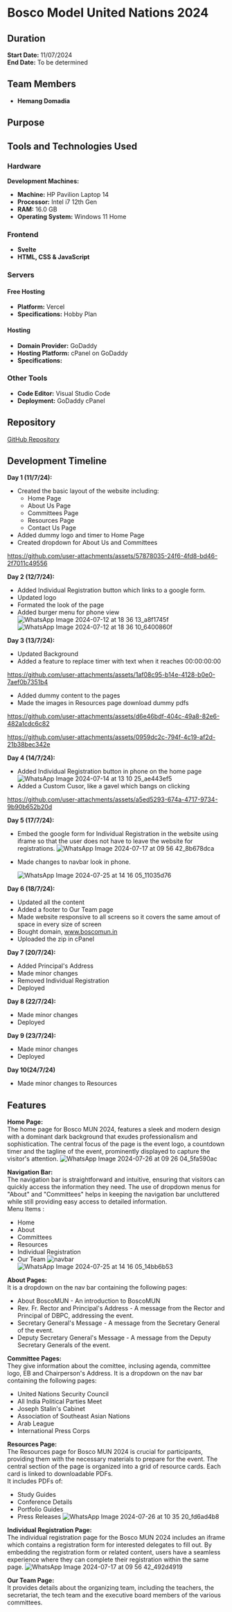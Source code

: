 # Bosco Model United Nations 2024

## Duration
**Start Date:** 11/07/2024  
**End Date:** To be determined

## Team Members
- **Hemang Domadia**

## Purpose


## Tools and Technologies Used

### Hardware
**Development Machines:**
- **Machine:** HP Pavilion Laptop 14
- **Processor:** Intel i7 12th Gen
- **RAM:** 16.0 GB
- **Operating System:** Windows 11 Home

### Frontend
- **Svelte**
- **HTML, CSS & JavaScript**

### Servers

#### Free Hosting
- **Platform:** Vercel
- **Specifications:** Hobby Plan

#### Hosting
- **Domain Provider:** GoDaddy
- **Hosting Platform:** cPanel on GoDaddy
- **Specifications:** 

### Other Tools
- **Code Editor:** Visual Studio Code
- **Deployment:** GoDaddy cPanel

## Repository
[GitHub Repository](https://github.com/Hemang2007/boscomun.git)

## Development Timeline

**Day 1 (11/7/24):**
- Created the basic layout of the website including:
  - Home Page
  - About Us Page
  - Committees Page
  - Resources Page
  - Contact Us Page
- Added dummy logo and timer to Home Page
- Created dropdown for About Us and Committees


https://github.com/user-attachments/assets/57878035-24f6-4fd8-bd46-2f7011c49556



**Day 2 (12/7/24):**
- Added Individual Registration button which links to a google form.
- Updated logo
- Formated the look of the page
- Added burger menu for phone view
![WhatsApp Image 2024-07-12 at 18 36 13_a8f1745f](https://github.com/user-attachments/assets/c5276ff6-48ad-4a60-bd32-c6aabfbb75e4)
![WhatsApp Image 2024-07-12 at 18 36 10_6400860f](https://github.com/user-attachments/assets/d976887e-4b50-45d9-9724-bb1a20c9d35c)

**Day 3 (13/7/24):**
- Updated Background
- Added a feature to replace timer with text when it reaches 00:00:00:00


https://github.com/user-attachments/assets/1af08c95-b14e-4128-b0e0-7aef0b7351b4


- Added dummy content to the pages
- Made the images in Resources page download dummy pdfs

https://github.com/user-attachments/assets/d6e46bdf-404c-49a8-82e6-482a1cdc6c82



https://github.com/user-attachments/assets/0959dc2c-794f-4c19-af2d-21b38bec342e



**Day 4 (14/7/24):**
- Added Individual Registration button in phone on the home page <br>
![WhatsApp Image 2024-07-14 at 13 10 25_ae443ef5](https://github.com/user-attachments/assets/77ac2b68-bcc7-47fd-b851-659a806d7ea4)
- Added a Custom Cusor, like a gavel which bangs on clicking

  
https://github.com/user-attachments/assets/a5ed5293-674a-4717-9734-9b90b652b20d



**Day 5 (17/7/24):**
- Embed the google form for Individual Registration in the website using iframe so that the user does not have to leave the website for registrations.
  ![WhatsApp Image 2024-07-17 at 09 56 42_8b678dca](https://github.com/user-attachments/assets/07c6a902-083f-4c6b-9114-9e5f98e77c86)
- Made changes to navbar look in phone.
  
  ![WhatsApp Image 2024-07-25 at 14 16 05_11035d76](https://github.com/user-attachments/assets/5429e54e-559f-4378-ba4f-04dda4f27941)

**Day 6 (18/7/24):**
- Updated all the content
- Added a footer to Our Team page
- Made website responsive to all screens so it covers the same amout of space in every size of screen
- Bought domain, www.boscomun.in
- Uploaded the zip in cPanel

**Day 7 (20/7/24):**
- Added Principal's Address
- Made minor changes
- Removed Individual Registration
- Deployed

**Day 8 (22/7/24):**
- Made minor changes
- Deployed

**Day 9 (23/7/24):**
- Made minor changes
- Deployed

**Day 10(24/7/24)**
- Made minor changes to Resources

## Features

**Home Page:** <br>
The home page for Bosco MUN 2024, features a sleek and modern design with a dominant dark background that exudes professionalism and sophistication. The central focus of the page is the event logo, a countdown timer and the tagline of the event, prominently displayed to capture the visitor's attention.
![WhatsApp Image 2024-07-26 at 09 26 04_5fa590ac](https://github.com/user-attachments/assets/92797c7d-e74d-4212-98d6-5489405ec5bf)

**Navigation Bar:** <br>
The navigation bar is straightforward and intuitive, ensuring that visitors can quickly access the information they need. The use of dropdown menus for "About" and "Committees" helps in keeping the navigation bar uncluttered while still providing easy access to detailed information. <br>
Menu Items : 
  - Home
  - About
  - Committees
  - Resources
  - Individual Registration
  - Our Team
![navbar](https://github.com/user-attachments/assets/8131edae-1c64-4544-91fe-a4f754b051d9)
![WhatsApp Image 2024-07-25 at 14 16 05_14bb6b53](https://github.com/user-attachments/assets/1b4c5bff-8e07-4523-aedc-ae9a73f93fcf)

**About Pages:** <br>
It is a dropdown on the nav bar containing the following pages: 
  - About BoscoMUN - An introduction to BoscoMUN
  - Rev. Fr. Rector and Principal's Address - A message from the Rector and Principal of DBPC, addressing the event.
  - Secretary General's Message - A message from the Secretary General of the event.
  - Deputy Secretary General's Message - A message from the Deputy Secretary Generals of the event.

**Committee Pages:** <br>
They give information about the comittee, inclusing agenda, committee logo, EB and Chairperson's Address. It is a dropdown on the nav bar containing the following pages:
  - United Nations Security Council
  - All India Political Parties Meet
  - Joseph Stalin's Cabinet
  - Association of Southeast Asian Nations
  - Arab League
  - International Press Corps

**Resources Page:** <br>
The Resources page for Bosco MUN 2024 is crucial for participants, providing them with the necessary materials to prepare for the event.
The central section of the page is organized into a grid of resource cards. Each card is linked to downloadable PDFs. <br>
It includes PDFs of:
  - Study Guides
  - Conference Details
  - Portfolio Guides
  - Press Releases
![WhatsApp Image 2024-07-26 at 10 35 20_fd6ad4b8](https://github.com/user-attachments/assets/5c08727c-c7de-43ef-b593-9ffbff3f2893)

**Individual Registration Page:** <br>
The individual registration page for the Bosco MUN 2024 includes an iframe which contains a registration form for interested delegates to fill out.
By embedding the registration form or related content, users have a seamless experience where they can complete their registration within the same page.
![WhatsApp Image 2024-07-17 at 09 56 42_492d4919](https://github.com/user-attachments/assets/77810f62-5cab-4c2d-aa0b-4d8f46854b81)

**Our Team Page:** <br>
It provides details about the organizing team, including the teachers, the secretariat, the tech team and the executive board members of the various committees.
